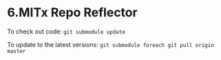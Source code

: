 6.MITx Repo Reflector
=====================

To check out code: `git submodule update`

To update to the latest versions: `git submodule foreach git pull origin master`
